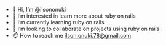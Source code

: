 - 👋 Hi, I’m @ilsononuki
- 👀 I’m interested in learn more about ruby on rails
- 🌱 I’m currently learning ruby on rails
- 💞️ I’m looking to collaborate on projects using ruby on rails
- 📫 How to reach me ilson.onuki.78@gmail.com

<!---
ilsononuki/ilsononuki is a ✨ special ✨ repository because its `README.md` (this file) appears on your GitHub profile.
You can click the Preview link to take a look at your changes.
--->
